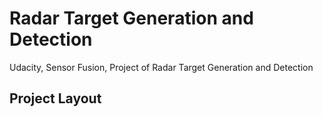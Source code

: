 # Radar Target Generation and Detection

Udacity, Sensor Fusion, Project of Radar Target Generation and Detection

## Project Layout


